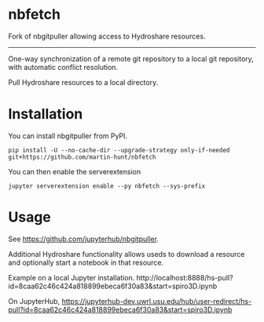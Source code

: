 # nbfetch

Fork of nbgitpuller allowing access to Hydroshare resources.

-------------------

One-way synchronization of a remote git repository to a local git repository,
with automatic conflict resolution.

Pull Hydroshare resources to a local directory.

# Installation

You can install nbgitpuller from PyPI.

    pip install -U --no-cache-dir --upgrade-strategy only-if-needed git+https://github.com/martin-hunt/nbfetch

You can then enable the serverextension

    jupyter serverextension enable --py nbfetch --sys-prefix

# Usage

See https://github.com/jupyterhub/nbgitpuller.

Additional Hydroshare functionality allows useds to download a resource and optionally start a notebook in that resource.

Example on a local Jupyter installation.
http://localhost:8888/hs-pull?id=8caa62c46c424a818899ebeca6f30a83&start=spiro3D.ipynb

On JupyterHub,
https://jupyterhub-dev.uwrl.usu.edu/hub/user-redirect/hs-pull?id=8caa62c46c424a818899ebeca6f30a83&start=spiro3D.ipynb